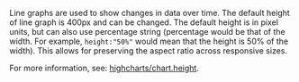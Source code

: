 Line graphs are used to show changes in data over time. The default height of line graph is 400px and can be changed. The default height is in pixel units, but can also use percentage string (percentage would be that of the width. For example, `height:"50%"` would mean that the height is 50% of the width). This allows for preserving the aspect ratio across responsive sizes. 

For more information, see: <a href="https://api.highcharts.com/highcharts/chart.height" target="_blank"> highcharts/chart.height</a>.
